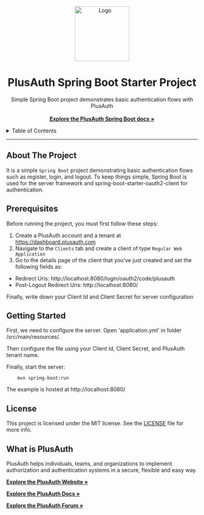 <div align="center">
  <a href="https://plusauth.com/">
    <img src="https://docs.plusauth.com/favicon.png" alt="Logo" width="144">
  </a>
</div>

<h1 align="center">PlusAuth Spring Boot Starter Project</h1>

 <p align="center">
    Simple Spring Boot project demonstrates basic authentication flows with PlusAuth
    <br />
    <br />
    <a href="https://docs.plusauth.com/quickStart/web/java/spring-boot" target="_blank"><strong>Explore the PlusAuth Spring Boot docs »</strong></a>
</p>

<details>
  <summary>Table of Contents</summary>
    <li><a href="#about-the-project">About The Project</a></li>
    <li><a href="#prerequisites">Prerequisites</a></li>
    <li><a href="#getting-started">Getting Started</a></li>
    <li><a href="#license">License</a></li>
    <li><a href="#what-is-plusauth">What is PlusAuth</a></li>
 </ol>
</details>

---

## About The Project

It is a simple `Spring Boot` project demonstrating basic authentication flows such as register, login, and logout. To keep things simple, Spring Boot is used for the server framework and spring-boot-starter-oauth2-client for authentication.

## Prerequisites

Before running the project, you must first follow these steps:

1. Create a PlusAuth account and a tenant at https://dashboard.plusauth.com
2. Navigate to the `Clients` tab and create a client of type `Regular Web Application`
3. Go to the details page of the client that you've just created and set the following fields as:

- Redirect Uris: http://localhost:8080/login/oauth2/code/plusauth
- Post-Logout Redirect Uris: http://localhost:8080/

Finally, write down your Client Id and Client Secret for server configuration

## Getting Started

First, we need to configure the server. Open 'application.yml' in folder /src/main/resources/.

Then configure the file using your Client Id, Client Secret, and PlusAuth tenant name.

Finally, start the server:

        mvn spring-boot:run

The example is hosted at http://localhost:8080/

## License

This project is licensed under the MIT license. See the [LICENSE](LICENSE) file for more info.

## What is PlusAuth

PlusAuth helps individuals, teams, and organizations to implement authorization and authentication systems in a secure, flexible and easy way.

<a href="https://plusauth.com/" target="_blank"><strong>Explore the PlusAuth Website »</strong></a>

<a href="https://docs.plusauth.com/" target="_blank"><strong>Explore the PlusAuth Docs »</strong></a>

<a href="https://forum.plusauth.com/" target="_blank"><strong>Explore the PlusAuth Forum »</strong></a>

